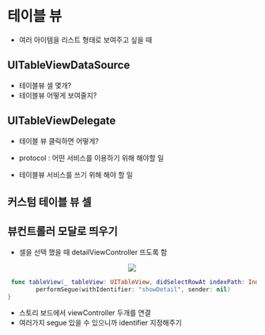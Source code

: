 # 테이블 뷰 
- 여러 아이템을 리스트 형태로 보여주고 싶을 때 

##  UITableViewDataSource
- 테이블뷰 셀 몇개?
- 테이블뷰 어떻게 보여줄지? 

## UITableViewDelegate
- 테이블 뷰 클릭하면 어떻게?

- protocol : 어떤 서비스를 이용하기 위해 해야할 일
- 테이블뷰 서비스를 쓰기 위해 해야 할 일

## 커스텀 테이블 뷰 셀

## 뷰컨트롤러 모달로 띄우기 
- 셀을 선택 했을 때 detailViewController 뜨도록 함
<p align="center">

<image src="segue.png" >

</p>

```Swift
 func tableView(_ tableView: UITableView, didSelectRowAt indexPath: IndexPath) {
        performSegue(withIdentifier: "showDetail", sender: nil)
}
```

* 스토리 보드에서 viewController 두개를 연결
* 여러가지 segue 있을 수 있으니까 identifier 지정해주기
